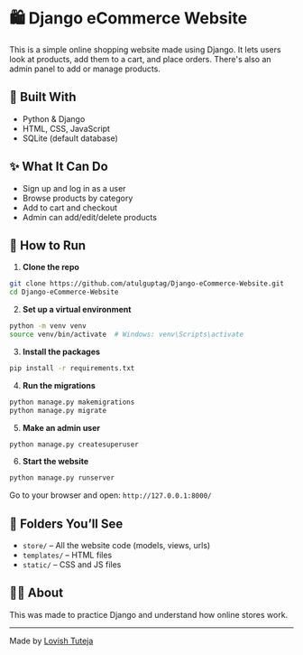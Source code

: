 # 🛍️ Django eCommerce Website

This is a simple online shopping website made using Django. It lets users look at products, add them to a cart, and place orders. There's also an admin panel to add or manage products.

## 🔧 Built With
- Python & Django
- HTML, CSS, JavaScript
- SQLite (default database)

## ✨ What It Can Do
- Sign up and log in as a user
- Browse products by category
- Add to cart and checkout
- Admin can add/edit/delete products

## 🚀 How to Run

1. **Clone the repo**
```bash
git clone https://github.com/atulguptag/Django-eCommerce-Website.git
cd Django-eCommerce-Website
```

2. **Set up a virtual environment**
```bash
python -m venv venv
source venv/bin/activate  # Windows: venv\Scripts\activate
```

3. **Install the packages**
```bash
pip install -r requirements.txt
```

4. **Run the migrations**
```bash
python manage.py makemigrations
python manage.py migrate
```

5. **Make an admin user**
```bash
python manage.py createsuperuser
```

6. **Start the website**
```bash
python manage.py runserver
```

Go to your browser and open: `http://127.0.0.1:8000/`

## 📁 Folders You’ll See
- `store/` – All the website code (models, views, urls)
- `templates/` – HTML files
- `static/` – CSS and JS files

## 👨‍💻 About
This was made to practice Django and understand how online stores work.

---

Made by [Lovish Tuteja](https://github.com/Lovish-t)
